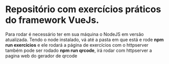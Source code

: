 # Repositório com exercícios práticos do framework VueJs.

Para rodar é necessário ter em sua máquina o NodeJS em versão atualizada. 
Tendo o node instalado, vá até a pasta em que está e rode <b> npm run exercicios</b> e ele rodará a página de exercícios com o httpserver
também pode ser rodado <b> npm run qrcode</b>, irá rodar com httpserver a pagina web do gerador de qrcode
